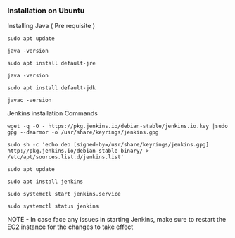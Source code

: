 ### Installation on Ubuntu

Installing Java ( Pre requisite )

`sudo apt update`

`java -version`

`sudo apt install default-jre`

`java -version`

`sudo apt install default-jdk`

`javac -version`

Jenkins installation Commands

`wget -q -O - https://pkg.jenkins.io/debian-stable/jenkins.io.key |sudo gpg --dearmor -o /usr/share/keyrings/jenkins.gpg`

`sudo sh -c 'echo deb [signed-by=/usr/share/keyrings/jenkins.gpg] http://pkg.jenkins.io/debian-stable binary/ > /etc/apt/sources.list.d/jenkins.list'`

`sudo apt update`

`sudo apt install jenkins`

`sudo systemctl start jenkins.service`

`sudo systemctl status jenkins`

NOTE - In case face any issues in starting Jenkins, make sure to restart the EC2 instance for the changes to take effect
